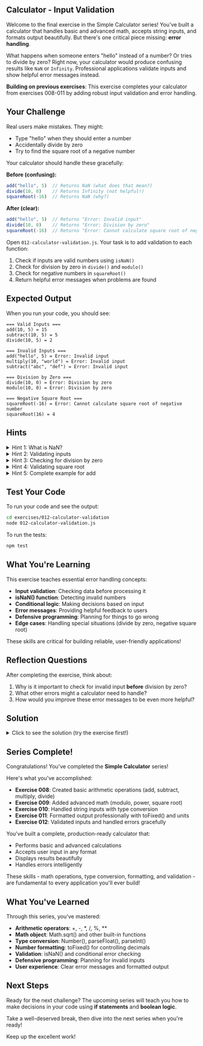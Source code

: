 ## Calculator - Input Validation

Welcome to the final exercise in the Simple Calculator series! You've built a calculator that handles basic and advanced math, accepts string inputs, and formats output beautifully. But there's one critical piece missing: **error handling**.

What happens when someone enters "hello" instead of a number? Or tries to divide by zero? Right now, your calculator would produce confusing results like `NaN` or `Infinity`. Professional applications validate inputs and show helpful error messages instead.

**Building on previous exercises**: This exercise completes your calculator from exercises 008-011 by adding robust input validation and error handling.

## Your Challenge

Real users make mistakes. They might:
- Type "hello" when they should enter a number
- Accidentally divide by zero
- Try to find the square root of a negative number

Your calculator should handle these gracefully:

**Before (confusing):**
```javascript
add("hello", 5)  // Returns NaN (what does that mean?)
divide(10, 0)    // Returns Infinity (not helpful!)
squareRoot(-16)  // Returns NaN (why?)
```

**After (clear):**
```javascript
add("hello", 5)  // Returns "Error: Invalid input"
divide(10, 0)    // Returns "Error: Division by zero"
squareRoot(-16)  // Returns "Error: Cannot calculate square root of negative number"
```

Open `012-calculator-validation.js`. Your task is to add validation to each function:

1. Check if inputs are valid numbers using `isNaN()`
2. Check for division by zero in `divide()` and `modulo()`
3. Check for negative numbers in `squareRoot()`
4. Return helpful error messages when problems are found

## Expected Output

When you run your code, you should see:
```
=== Valid Inputs ===
add(10, 5) = 15
subtract(10, 5) = 5
divide(10, 5) = 2

=== Invalid Inputs ===
add("hello", 5) = Error: Invalid input
multiply(10, "world") = Error: Invalid input
subtract("abc", "def") = Error: Invalid input

=== Division by Zero ===
divide(10, 0) = Error: Division by zero
modulo(10, 0) = Error: Division by zero

=== Negative Square Root ===
squareRoot(-16) = Error: Cannot calculate square root of negative number
squareRoot(16) = 4
```

## Hints

<details>
<summary>Hint 1: What is NaN?</summary>

`NaN` stands for "Not a Number" - it's JavaScript's way of saying "this math operation failed."

```javascript
Number("hello")  // Returns NaN
Number("123abc") // Returns NaN
Number("42")     // Returns 42 (valid!)

// NaN in calculations:
NaN + 5          // NaN (NaN infects everything!)
10 * NaN         // NaN
```

You can check if something is NaN:
```javascript
isNaN(NaN)           // true
isNaN("hello")       // true (would become NaN when converted)
isNaN(42)            // false (valid number)
isNaN("42")          // false (valid number as string)
```

**Important**: `isNaN()` tries to convert to a number first, then checks!
</details>

<details>
<summary>Hint 2: Validating inputs</summary>

To check if inputs are valid numbers:

```javascript
const numA = Number(a);
const numB = Number(b);

if (isNaN(numA) || isNaN(numB)) {
  return "Error: Invalid input";
}

// If we get here, both numbers are valid
return numA + numB;
```

The `||` operator means "or" - if **either** number is NaN, return the error.

**Flow:**
```javascript
add("hello", 5)
  → Number("hello") = NaN
  → isNaN(NaN) = true
  → Returns "Error: Invalid input"

add(10, 5)
  → Number(10) = 10, Number(5) = 5
  → isNaN(10) = false, isNaN(5) = false
  → Returns 10 + 5 = 15
```
</details>

<details>
<summary>Hint 3: Checking for division by zero</summary>

Division by zero is mathematically undefined. In the `divide()` function:

```javascript
export function divide(a, b) {
  const numA = Number(a);
  const numB = Number(b);

  // First check for invalid inputs
  if (isNaN(numA) || isNaN(numB)) {
    return "Error: Invalid input";
  }

  // Then check for division by zero
  if (numB === 0) {
    return "Error: Division by zero";
  }

  // If all checks pass, do the division
  return numA / numB;
}
```

**Order matters!** Check for invalid inputs first, then specific errors.
</details>

<details>
<summary>Hint 4: Validating square root</summary>

You can't take the square root of a negative number (in basic math):

```javascript
export function squareRoot(number) {
  const num = Number(number);

  // Check for invalid input
  if (isNaN(num)) {
    return "Error: Invalid input";
  }

  // Check for negative number
  if (num < 0) {
    return "Error: Cannot calculate square root of negative number";
  }

  // If all checks pass, calculate square root
  return Math.sqrt(num);
}
```

Note: Zero is allowed! `Math.sqrt(0)` equals `0`.
</details>

<details>
<summary>Hint 5: Complete example for add</summary>

Here's the complete `add()` function with validation:

```javascript
export function add(a, b) {
  const numA = Number(a);
  const numB = Number(b);

  if (isNaN(numA) || isNaN(numB)) {
    return "Error: Invalid input";
  }

  return numA + numB;
}
```

Apply this same pattern to all functions! The only differences:
- `divide()` and `modulo()` also check `numB === 0`
- `squareRoot()` also checks `num < 0`
</details>

## Test Your Code

To run your code and see the output:
```bash
cd exercises/012-calculator-validation
node 012-calculator-validation.js
```

To run the tests:
```bash
npm test
```

## What You're Learning

This exercise teaches essential error handling concepts:

- **Input validation**: Checking data before processing it
- **isNaN() function**: Detecting invalid numbers
- **Conditional logic**: Making decisions based on input
- **Error messages**: Providing helpful feedback to users
- **Defensive programming**: Planning for things to go wrong
- **Edge cases**: Handling special situations (divide by zero, negative square root)

These skills are critical for building reliable, user-friendly applications!

## Reflection Questions

After completing the exercise, think about:
1. Why is it important to check for invalid input **before** division by zero?
2. What other errors might a calculator need to handle?
3. How would you improve these error messages to be even more helpful?

## Solution

<details>
<summary>Click to see the solution (try the exercise first!)</summary>

```javascript
// Calculator functions with validation!

export function add(a, b) {
  const numA = Number(a);
  const numB = Number(b);

  if (isNaN(numA) || isNaN(numB)) {
    return "Error: Invalid input";
  }

  return numA + numB;
}

export function subtract(a, b) {
  const numA = Number(a);
  const numB = Number(b);

  if (isNaN(numA) || isNaN(numB)) {
    return "Error: Invalid input";
  }

  return numA - numB;
}

export function multiply(a, b) {
  const numA = Number(a);
  const numB = Number(b);

  if (isNaN(numA) || isNaN(numB)) {
    return "Error: Invalid input";
  }

  return numA * numB;
}

export function divide(a, b) {
  const numA = Number(a);
  const numB = Number(b);

  if (isNaN(numA) || isNaN(numB)) {
    return "Error: Invalid input";
  }

  if (numB === 0) {
    return "Error: Division by zero";
  }

  return numA / numB;
}

export function modulo(a, b) {
  const numA = Number(a);
  const numB = Number(b);

  if (isNaN(numA) || isNaN(numB)) {
    return "Error: Invalid input";
  }

  if (numB === 0) {
    return "Error: Division by zero";
  }

  return numA % numB;
}

export function power(base, exponent) {
  const numBase = Number(base);
  const numExponent = Number(exponent);

  if (isNaN(numBase) || isNaN(numExponent)) {
    return "Error: Invalid input";
  }

  return numBase ** numExponent;
}

export function squareRoot(number) {
  const num = Number(number);

  if (isNaN(num)) {
    return "Error: Invalid input";
  }

  if (num < 0) {
    return "Error: Cannot calculate square root of negative number";
  }

  return Math.sqrt(num);
}

// Test valid inputs
console.log("=== Valid Inputs ===");
console.log("add(10, 5) =", add(10, 5));
console.log("subtract(10, 5) =", subtract(10, 5));
console.log("divide(10, 5) =", divide(10, 5));

// Test invalid inputs (not numbers)
console.log("\n=== Invalid Inputs ===");
console.log('add("hello", 5) =', add("hello", 5));
console.log('multiply(10, "world") =', multiply(10, "world"));
console.log('subtract("abc", "def") =', subtract("abc", "def"));

// Test division by zero
console.log("\n=== Division by Zero ===");
console.log("divide(10, 0) =", divide(10, 0));
console.log("modulo(10, 0) =", modulo(10, 0));

// Test negative square root
console.log("\n=== Negative Square Root ===");
console.log("squareRoot(-16) =", squareRoot(-16));
console.log("squareRoot(16) =", squareRoot(16));
```

**Understanding the validation flow:**

```javascript
// Example 1: Valid input
add(10, 5)
  → Number(10) = 10, Number(5) = 5
  → isNaN(10) = false, isNaN(5) = false
  → Validation passes
  → Returns 10 + 5 = 15

// Example 2: Invalid input
add("hello", 5)
  → Number("hello") = NaN, Number(5) = 5
  → isNaN(NaN) = true
  → Validation fails
  → Returns "Error: Invalid input"

// Example 3: Division by zero
divide(10, 0)
  → Number(10) = 10, Number(0) = 0
  → isNaN(10) = false, isNaN(0) = false (0 is a valid number!)
  → Input validation passes
  → numB === 0 is true
  → Division by zero check fails
  → Returns "Error: Division by zero"
```

**Why check in this order?**

```javascript
// CORRECT order:
export function divide(a, b) {
  const numA = Number(a);
  const numB = Number(b);

  // Check 1: Are inputs valid numbers?
  if (isNaN(numA) || isNaN(numB)) {
    return "Error: Invalid input";
  }

  // Check 2: Is this division by zero?
  if (numB === 0) {
    return "Error: Division by zero";
  }

  return numA / numB;
}

// WRONG order (don't do this):
export function divide(a, b) {
  const numA = Number(a);
  const numB = Number(b);

  // If we check division by zero first:
  if (numB === 0) {
    return "Error: Division by zero";
  }

  // And then check for invalid input:
  if (isNaN(numA) || isNaN(numB)) {
    return "Error: Invalid input";
  }

  return numA / numB;
}

// Problem with wrong order:
divide("hello", 0)
  → Number("hello") = NaN, Number(0) = 0
  → numB === 0 is true
  → Returns "Error: Division by zero"
  // But the REAL problem is "hello" is not a number!
  // We should return "Error: Invalid input" instead!
```

Always check the most fundamental errors first (is this even a number?) before checking specific errors (is this zero?).

**Understanding isNaN:**

```javascript
// isNaN checks if something is Not-a-Number
isNaN(42)           // false (42 IS a number)
isNaN("42")         // false (converts to 42, which IS a number)
isNaN("hello")      // true (converts to NaN, which is NOT a number)
isNaN(NaN)          // true (NaN is NOT a number)
isNaN(undefined)    // true (undefined is NOT a number)

// Be careful with special values:
isNaN(null)         // false (null converts to 0!)
isNaN(true)         // false (true converts to 1!)
isNaN(false)        // false (false converts to 0!)
isNaN("")           // false (empty string converts to 0!)

// That's why we convert to Number first:
const num = Number("hello");  // NaN
isNaN(num);                   // true
```

**The OR operator (||):**

```javascript
// || means "or" - true if EITHER side is true
if (isNaN(numA) || isNaN(numB)) {
  // This runs if:
  // - numA is NaN, OR
  // - numB is NaN, OR
  // - BOTH are NaN
}

// Examples:
isNaN(NaN) || isNaN(5)    // true (left is true)
isNaN(5) || isNaN(NaN)    // true (right is true)
isNaN(NaN) || isNaN(NaN)  // true (both are true)
isNaN(5) || isNaN(10)     // false (both are false)
```

**Why return strings instead of throwing errors?**

For now, we're returning error strings because it's simpler to understand. In real applications, you might:

```javascript
// Option 1: Return special values (what we're doing)
if (numB === 0) {
  return "Error: Division by zero";
}

// Option 2: Throw exceptions (more advanced)
if (numB === 0) {
  throw new Error("Division by zero");
}

// Option 3: Return objects with status
if (numB === 0) {
  return { error: true, message: "Division by zero" };
}
```

We're using Option 1 because it's easiest for beginners. You'll learn about exceptions (try/catch) in later exercises!

**Edge cases to consider:**

```javascript
// Zero is a valid number (not NaN):
add(0, 5)         // Returns 5 (valid!)
multiply(10, 0)   // Returns 0 (valid!)
squareRoot(0)     // Returns 0 (valid!)

// But zero as a divisor is not:
divide(10, 0)     // Returns "Error: Division by zero"

// Negative numbers work fine in most operations:
add(-5, 10)       // Returns 5 (valid!)
power(2, -2)      // Returns 0.25 (valid!)

// Except square root:
squareRoot(-16)   // Returns "Error: Cannot calculate square root..."

// Empty strings convert to 0:
Number("")        // 0 (not NaN!)
add("", 5)        // Returns 5 (because "" becomes 0)

// Whitespace converts to 0:
Number("  ")      // 0 (not NaN!)
add("  ", 5)      // Returns 5
```

**Real-world applications:**

**Form validation:**
```javascript
function processCheckout(price, quantity) {
  const numPrice = Number(price);
  const numQuantity = Number(quantity);

  if (isNaN(numPrice) || isNaN(numQuantity)) {
    return "Please enter valid numbers";
  }

  if (numPrice < 0 || numQuantity < 0) {
    return "Price and quantity must be positive";
  }

  if (numQuantity === 0) {
    return "Quantity must be at least 1";
  }

  return numPrice * numQuantity;
}
```

**API input validation:**
```javascript
function calculateDiscount(total, discountPercent) {
  const numTotal = Number(total);
  const numDiscount = Number(discountPercent);

  if (isNaN(numTotal) || isNaN(numDiscount)) {
    return { error: "Invalid input" };
  }

  if (numDiscount < 0 || numDiscount > 100) {
    return { error: "Discount must be between 0 and 100" };
  }

  const discountAmount = numTotal * (numDiscount / 100);
  return { discountAmount, finalTotal: numTotal - discountAmount };
}
```

**User-friendly error messages (bonus):**

You could make error messages even more helpful:

```javascript
export function divide(a, b) {
  const numA = Number(a);
  const numB = Number(b);

  if (isNaN(numA)) {
    return `Error: "${a}" is not a valid number`;
  }

  if (isNaN(numB)) {
    return `Error: "${b}" is not a valid number`;
  }

  if (numB === 0) {
    return "Error: Cannot divide by zero";
  }

  return numA / numB;
}

// Now you get specific feedback:
divide("hello", 5)  // "Error: "hello" is not a valid number"
divide(10, "world") // "Error: "world" is not a valid number"
divide(10, 0)       // "Error: Cannot divide by zero"
```

</details>

## Series Complete!

Congratulations! You've completed the **Simple Calculator** series!

Here's what you've accomplished:

- **Exercise 008**: Created basic arithmetic operations (add, subtract, multiply, divide)
- **Exercise 009**: Added advanced math (modulo, power, square root)
- **Exercise 010**: Handled string inputs with type conversion
- **Exercise 011**: Formatted output professionally with toFixed() and units
- **Exercise 012**: Validated inputs and handled errors gracefully

You've built a complete, production-ready calculator that:
- Performs basic and advanced calculations
- Accepts user input in any format
- Displays results beautifully
- Handles errors intelligently

These skills - math operations, type conversion, formatting, and validation - are fundamental to every application you'll ever build!

## What You've Learned

Through this series, you've mastered:

- **Arithmetic operators**: +, -, *, /, %, **
- **Math object**: Math.sqrt() and other built-in functions
- **Type conversion**: Number(), parseFloat(), parseInt()
- **Number formatting**: toFixed() for controlling decimals
- **Validation**: isNaN() and conditional error checking
- **Defensive programming**: Planning for invalid inputs
- **User experience**: Clear error messages and formatted output

## Next Steps

Ready for the next challenge? The upcoming series will teach you how to make decisions in your code using **if statements** and **boolean logic**.

Take a well-deserved break, then dive into the next series when you're ready!

Keep up the excellent work!
